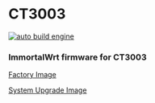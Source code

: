 # CT3003

[![auto build engine](https://github.com/ActiveIce/CT3003/workflows/auto%20build%20engine/badge.svg)](https://github.com/ActiveIce/CT3003/actions)

### ImmortalWrt firmware for CT3003

[Factory Image](https://raw.githubusercontent.com/ActiveIce/CT3003/master/immortalwrt-mediatek-filogic-cetron_ct3003-ubootmod-squashfs-factory.bin)


[System Upgrade Image](https://raw.githubusercontent.com/ActiveIce/CT3003/master/immortalwrt-mediatek-filogic-cetron_ct3003-ubootmod-squashfs-sysupgrade.bin)
